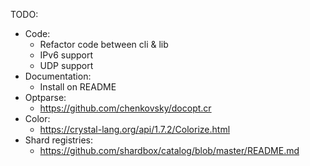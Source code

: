 TODO:

- Code:
  - Refactor code between cli & lib
  - IPv6 support
  - UDP support
- Documentation:
  - Install on README
- Optparse:
  - https://github.com/chenkovsky/docopt.cr
- Color:
  - https://crystal-lang.org/api/1.7.2/Colorize.html
- Shard registries:
  - https://github.com/shardbox/catalog/blob/master/README.md

